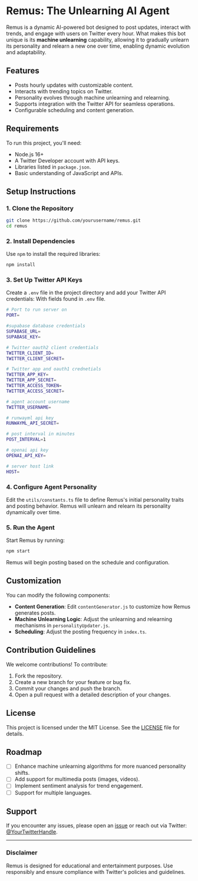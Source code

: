 # Remus: The Unlearning AI Agent

Remus is a dynamic AI-powered bot designed to post updates, interact with trends, and engage with users on Twitter every hour. What makes this bot unique is its **machine unlearning** capability, allowing it to gradually unlearn its personality and relearn a new one over time, enabling dynamic evolution and adaptability.

## Features

- Posts hourly updates with customizable content.
- Interacts with trending topics on Twitter.
- Personality evolves through machine unlearning and relearning.
- Supports integration with the Twitter API for seamless operations.
- Configurable scheduling and content generation.

## Requirements

To run this project, you'll need:

- Node.js 16+
- A Twitter Developer account with API keys.
- Libraries listed in `package.json`.
- Basic understanding of JavaScript and APIs.

## Setup Instructions

### 1. Clone the Repository

```bash
git clone https://github.com/yourusername/remus.git
cd remus
```

### 2. Install Dependencies

Use `npm` to install the required libraries:

```bash
npm install
```

### 3. Set Up Twitter API Keys

Create a `.env` file in the project directory and add your Twitter API credentials:
With fields found in `.env` file.

```bash
# Port to run server on
PORT=

#supabase database credentials
SUPABASE_URL=
SUPABASE_KEY=

# Twitter oauth2 client credentials
TWITTER_CLIENT_ID=
TWITTER_CLIENT_SECRET=

# Twitter app and oauth1 crednetials
TWITTER_APP_KEY=
TWITTER_APP_SECRET=
TWITTER_ACCESS_TOKEN=
TWITTER_ACCESS_SECRET=

# agent account username
TWITTER_USERNAME=

# runwayml api key
RUNWAYML_API_SECRET=

# post interval in minutes
POST_INTERVAL=1

# openai api key
OPENAI_API_KEY=

# server host link
HOST=
```

### 4. Configure Agent Personality

Edit the `utils/constants.ts` file to define Remus's initial personality traits and posting behavior. Remus will unlearn and relearn its personality dynamically over time.

### 5. Run the Agent

Start Remus by running:

```bash
npm start
```

Remus will begin posting based on the schedule and configuration.

## Customization

You can modify the following components:

- **Content Generation**: Edit `contentGenerator.js` to customize how Remus generates posts.
- **Machine Unlearning Logic**: Adjust the unlearning and relearning mechanisms in `personalityUpdater.js`.
- **Scheduling**: Adjust the posting frequency in `index.ts`.

## Contribution Guidelines

We welcome contributions! To contribute:

1. Fork the repository.
2. Create a new branch for your feature or bug fix.
3. Commit your changes and push the branch.
4. Open a pull request with a detailed description of your changes.

## License

This project is licensed under the MIT License. See the [LICENSE](LICENSE) file for details.

## Roadmap

- [ ] Enhance machine unlearning algorithms for more nuanced personality shifts.
- [ ] Add support for multimedia posts (images, videos).
- [ ] Implement sentiment analysis for trend engagement.
- [ ] Support for multiple languages.

## Support

If you encounter any issues, please open an [issue](https://github.com/elviskelvin/remus/issues) or reach out via Twitter: [@YourTwitterHandle](https://twitter.com/remusisreal).

---

### Disclaimer

Remus is designed for educational and entertainment purposes. Use responsibly and ensure compliance with Twitter's policies and guidelines.
